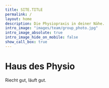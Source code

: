 ```yaml
---
title: SITE.TITLE
permalink: /
layout: home
description: Die Physiopraxis in deiner Nähe.
intro_image: "images/team/group_photo.jpg"
intro_image_absolute: true
intro_image_hide_on_mobile: false
show_call_box: true
---
```


# Haus des Physio

Riecht gut, läuft gut.
